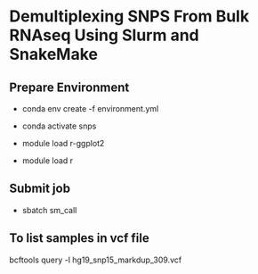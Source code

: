 # Demultiplexing SNPS From Bulk RNAseq Using Slurm and SnakeMake


## Prepare Environment
- conda env create -f environment.yml

- conda activate snps
- module load r-ggplot2
- module load r

## Submit job
- sbatch sm_call


## To list samples in vcf file
bcftools query -l hg19_snp15_markdup_309.vcf

